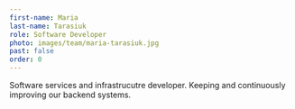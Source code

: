 ```yaml
---
first-name: Maria
last-name: Tarasiuk
role: Software Developer
photo: images/team/maria-tarasiuk.jpg
past: false
order: 0
---
```

Software services and infrastrucutre developer. Keeping and continuously
improving our backend systems.
